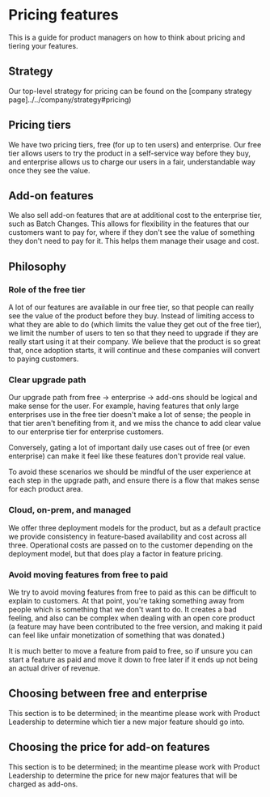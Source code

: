 # Pricing features

This is a guide for product managers on how to think about pricing and tiering your features.

## Strategy

Our top-level strategy for pricing can be found on the [company strategy page]../../company/strategy#pricing)

## Pricing tiers

We have two pricing tiers, free (for up to ten users) and enterprise. Our free tier allows users to try the product in a self-service way before they buy, and enterprise allows us to charge our users in a fair, understandable way once they see the value.

## Add-on features

We also sell add-on features that are at additional cost to the enterprise tier, such as Batch Changes. This allows for flexibility in the features that our customers want to pay for, where if they don't see the value of something they don't need to pay for it. This helps them manage their usage and cost.

## Philosophy

### Role of the free tier

A lot of our features are available in our free tier, so that people can really see the value of the product before they buy. Instead of limiting access to what they are able to do (which limits the value they get out of the free tier), we limit the number of users to ten so that they need to upgrade if they are really start using it at their company. We believe that the product is so great that, once adoption starts, it will continue and these companies will convert to paying customers.

### Clear upgrade path

Our upgrade path from free -> enterprise -> add-ons should be logical and make sense for the user. For example, having features that only large enterprises use in the free tier doesn't make a lot of sense; the people in that tier aren't benefiting from it, and we miss the chance to add clear value to our enterprise tier for enterprise customers.

Conversely, gating a lot of important daily use cases out of free (or even enterprise) can make it feel like these features don't provide real value.

To avoid these scenarios we should be mindful of the user experience at each step in the upgrade path, and ensure there is a flow that makes sense for each product area.

### Cloud, on-prem, and managed

We offer three deployment models for the product, but as a default practice we provide consistency in feature-based availability and cost across all three. Operational costs are passed on to the customer depending on the deployment model, but that does play a factor in feature pricing.

### Avoid moving features from free to paid

We try to avoid moving features from free to paid as this can be difficult to explain to customers. At that point, you're taking something away from people which is something that we don't want to do. It creates a bad feeling, and also can be complex when dealing with an open core product (a feature may have been contributed to the free version, and making it paid can feel like unfair monetization of something that was donated.)

It is much better to move a feature from paid to free, so if unsure you can start a feature as paid and move it down to free later if it ends up not being an actual driver of revenue. 

## Choosing between free and enterprise

This section is to be determined; in the meantime please work with Product Leadership to determine which tier a new major feature should go into.

## Choosing the price for add-on features

This section is to be determined; in the meantime please work with Product Leadership to determine the price for new major features that will be charged as add-ons.
